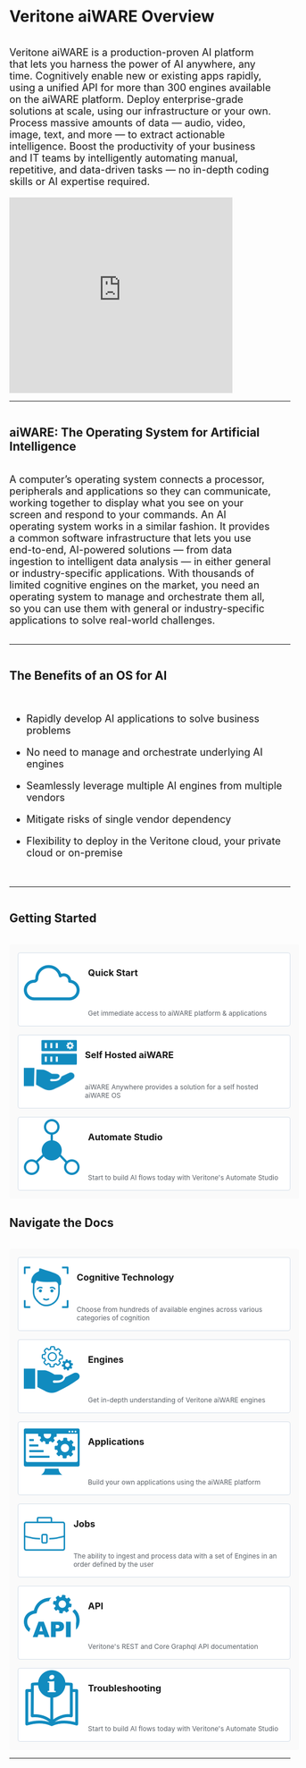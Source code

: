<!-- markdownlint-disable no-inline-html no-trailing-spaces blanks-around-headings heading-increment no-multiple-blanks-->


<style>
     p, ul, ol, li { font-size: 18px !important;}
     
     .container{
        /* padding-right: 50px; */
        display: flex;
        flex-direction: column;
    }

    .section{
        display: flex;
        justify-content: center;
        /* align-items: center; */
        flex-direction: row;
        flex-wrap: wrap;
        width: 100%;
    }
    .image-or-video{
        display: flex;
        justify-content: center;
        align-items: center;
        min-width: 500px;
        height: 350px;
        background: #FAFAFA;

    }
    .card{
        display: flex;
        margin: 7.5px;
        /* justify-content: space-between; */
        min-width: 333px;
        border: 0.5px solid #D5DFE9;
        background: #FFFFFF;
        padding: 10px;
        height: 110px;
        border-radius: 4px;
        text-decoration: none;
        flex: 3;
    }
    .card:hover{
        background: #F9FCFF;
        border: 0.5px solid #118BBF;
        box-shadow: 0px 0px 10px rgba(0, 0, 0, 0.15);
        cursor: pointer;
    }
    .icon{
        display: flex;
        justify-content: center;
        align-items: center;
        min-width: 60px;
        height: 90px;
    }
    .card-content h3{
        padding: 0;
        margin: 0;
    }
    .card-content div{
        color: #5C6269;
        font-size: 12px;
    }
    .card-content{
        display: flex;
        flex-direction: column;
        height: 90px;
        justify-content: space-between;
        padding: 15px 0px 25px 15px;
    }
    .card-container{
        align-items: center;
        background: #FAFAFA;
        /* padding: 20px; */
        padding: 7.5px;
        border-radius: 4px;
    }
    .info-text{
        padding-right:30px; 
        /* padding-top:10px;  */
        flex: 6; 
        min-width: 350px
    }
</style>

<div class="container">

# Veritone aiWARE Overview

<div class="section">
<p class="info-text">
Veritone aiWARE is a production-proven AI platform that lets you harness the power of AI anywhere, any time. Cognitively enable new or existing apps rapidly, using a unified API for more than 300 engines available on the aiWARE platform. Deploy enterprise-grade solutions at scale, using our infrastructure or your own. Process massive amounts of data — audio, video, image, text, and more — to extract actionable intelligence. Boost the productivity of your business and IT teams by intelligently automating manual, repetitive, and data-driven tasks — no in-depth coding skills or AI expertise required.
</p>

<div style="width: 400px; height: 350px; flex: 6;" display:inline><iframe style="border: none; width:400px; height:350px" src="https://player.vimeo.com/video/548657409?color=ff9933&title=0&byline=0&portrait=0" allow="autoplay; fullscreen" allowfullscreen></iframe></div><script src="https://player.vimeo.com/api/player.js"></script>

</div>

<hr>

## aiWARE: The Operating System for Artificial Intelligence 

<div class="section">

<!-- <div style="min-height:350px; min-width:500px">
![aiWare_OS](aiware_OS.svg)
</div> -->

<p  class="info-text">
A computer’s operating system connects a processor, peripherals and applications so they can communicate, working together to display what you see on your screen and respond to your commands. An AI operating system works in a similar fashion. It provides a common software infrastructure that lets you use end-to-end, AI-powered solutions — from data ingestion to intelligent data analysis — in either general or industry-specific applications. With thousands of limited cognitive engines on the market, you need an operating system to manage and orchestrate them all, so you can use them with general or industry-specific applications to solve real-world challenges.
</p>
</div>
<hr>

## The Benefits of an OS for AI 

* Rapidly develop AI applications to solve business problems

* No need to manage and orchestrate underlying AI engines

* Seamlessly leverage multiple AI engines from multiple vendors

* Mitigate risks of single vendor dependency

* Flexibility to deploy in the Veritone cloud, your private cloud or on-premise

<hr>

## Getting Started 

<br>
<div class="section card-container">

<!-- getting started-->
<a class="card" href="/#/getting-started/quickstart/">
<div class="icon">

![cloud](./icons/cloud.svg)
</div>
<div class="card-content">
<h3>Quick Start</h3>
<div>
    Get immediate access to aiWARE platform & applications
</div>
</div>
</a>

<!-- self hosted aiware -->
<a class="card" href="/#/aiware/install/installation-guide-overview">
<div class="icon">

![self-hosted](./icons/self-hosted.svg)
</div>
<div class="card-content">
<h3>Self Hosted aiWARE</h3>
<div>
    aiWARE Anywhere provides a solution for a self hosted aiWARE OS
</div>
</div>
</a>

<!-- automate studio -->
<a class="card" href="/#/automate-studio/">
<div class="icon">

![automate](./icons/automate.svg)
</div>
<div class="card-content">
<h3>Automate Studio</h3>
<div>
    Start to build AI flows today with Veritone's Automate Studio
</div>
</div>
</a>

</div>

## Navigate the Docs 

<br>
<div class="section card-container">

<!-- cognitive technology -->
<a class="card" href="/#/cognitive-technology/">
<div class="icon">

![cognition](./icons/cognition.svg)
</div>
<div class="card-content">
<h3>Cognitive Technology</h3>
<div>
    Choose from hundreds of available engines across various categories of cognition
</div>
</div>
</a>

<!-- Engines -->
<a class="card" href="/#/aiware/aiWARE-in-depth/engines">
<div class="icon">

![engines](./icons/engine.svg)
</div>
<div class="card-content">
<h3>Engines</h3>
<div>
    Get in-depth understanding of Veritone aiWARE engines
</div>
</div>
</a>

<!-- applications -->
<a class="card" href="/#/developer/applications/">
<div class="icon">

![applications](./icons/applications.svg)
</div>
<div class="card-content">
<h3>Applications</h3>
<div>
    Build your own applications using the aiWARE platform
</div>
</div>
</a>

<!-- Jobs -->
<a class="card" href="/#/aiware/aiWARE-in-depth/job-processing">
<div class="icon">

![jobs](./icons/jobs.svg)
</div>
<div class="card-content">
<h3>Jobs</h3>
<div>
    The ability to ingest and process data with a set of Engines in an order defined by the user
</div>
</div>
</a>

<!-- api -->

<a class="card" href="/#/apis/using-graphql">
<div class="icon">

![api](./icons/api.svg)
</div>
<div class="card-content">
<h3>API</h3>
<div>
    Veritone's REST and Core Graphql API documentation
</div>
</div>
</a>

<!-- troubleshooting -->
<a class="card" href="/#/aiware/troubleshooting/">
<div class="icon">

![troubleshooting](./icons/troubleshooting.svg)
</div>
<div class="card-content">
<h3>Troubleshooting</h3>
<div>
    Start to build AI flows today with Veritone's Automate Studio
</div>
</div>
</a>


</div>

<hr>




